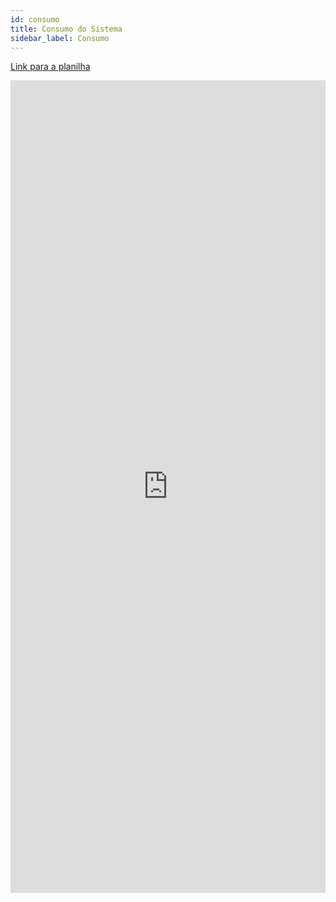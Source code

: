 ```yaml
---
id: consumo
title: Consumo do Sistema
sidebar_label: Consumo
---
```


[Link para a planilha](https://docs.google.com/spreadsheets/d/1A9VltuA4BThh24Jbl9SvEC6ABPWRNydmx2cHudFPY3c/edit#gid=588421123)

<div class="container">
<iframe src="https://docs.google.com/spreadsheets/d/e/2PACX-1vTHRGadriN0tKc4ZpuebTkjX_TBEA6U4SKnUm9Dge-MR068oY93S7m-u1IcnoRR2HV9yY0PTg1eKb8J/pubhtml?gid=588421123&amp;single=true&amp;widget=true&amp;headers=false&amp;chrome=true" frameborder="0" width="100%" height="1300px"></iframe>
</div>